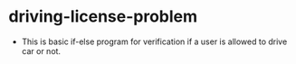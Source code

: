 # driving-license-problem
- This is basic if-else program for verification if a user is allowed to drive car or not. 
